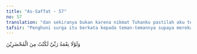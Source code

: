 ```yaml
---
title: "As-Saffat - 57"
no: 57
translation: "dan sekiranya bukan karena nikmat Tuhanku pastilah aku termasuk orang-orang yang diseret (ke neraka).”"
tafsir: "Penghuni surga itu berkata kepada teman-temannya supaya mereka mau meninjau keadaan ahli surga. Dengan peninjauan itu tentulah mereka akan bertambah syukur kepada Allah yang telah memberikan taufik kepada mereka untuk mengikuti petunjuk para nabi sehingga terlepas dari penderitaan api neraka.\n\nLalu ahli surga itu meninjau keadaan penghuni neraka, dan diperlihatkan kepada mereka kawan-kawannya yang kafir, sedang berada di tengah-tengah api neraka yang menyala-nyala. Pada waktu itu penghuni surga itu menuding kawannya yang berada di neraka itu, karena sewaktu di dunia hampir saja dia dijerumuskan ke dalam kekafiran oleh kawannya itu. Tetapi berkat taufik dan hidayah Allah yang dianugerahkan kepadanya, terhindarlah dia dari pengaruh paham kawannya yang kafir itu, dan selamatlah ia dari azab nereka.\n\nPercakapan antara penghuni surga dan neraka itu diterangkan Allah pula dalam firman-Nya:\n\nDan para penghuni surga menyeru penghuni-penghuni neraka, \"Sungguh, kami telah memperoleh apa yang dijanjikan Tuhan kepada kami itu benar. Apakah kamu telah memperoleh apa yang dijanjikan Tuhan kepadamu itu benar?\" Mereka menjawab, \"Benar.\" Kemudian penyeru (malaikat) mengumumkan di antara mereka, \"Laknat Allah bagi orang-orang zalim. (al-A.'raf/7: 44)\n\nFirman Allah:\n\nPara penghuni neraka menyeru para penghuni surga, \"Tuangkanlah (sedikit) air kepada kami atau rezeki apa saja yang telah dikaruniakan Allah kepadamu.\" Mereka menjawab, \"Sungguh, Allah telah mengharamkan keduanya bagi orang-orang kafir.\" (al-A.'raf/7: 50)"
---
```


وَلَوْلَا نِعْمَةُ رَبِّيْ لَكُنْتُ مِنَ الْمُحْضَرِيْنَ
